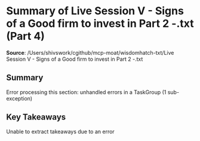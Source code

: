 # Summary of Live Session V - Signs of a Good firm to invest in Part 2 -.txt (Part 4)

**Source**: /Users/shivswork/cgithub/mcp-moat/wisdomhatch-txt/Live Session V - Signs of a Good firm to invest in Part 2 -.txt

## Summary
Error processing this section: unhandled errors in a TaskGroup (1 sub-exception)

## Key Takeaways
Unable to extract takeaways due to an error
